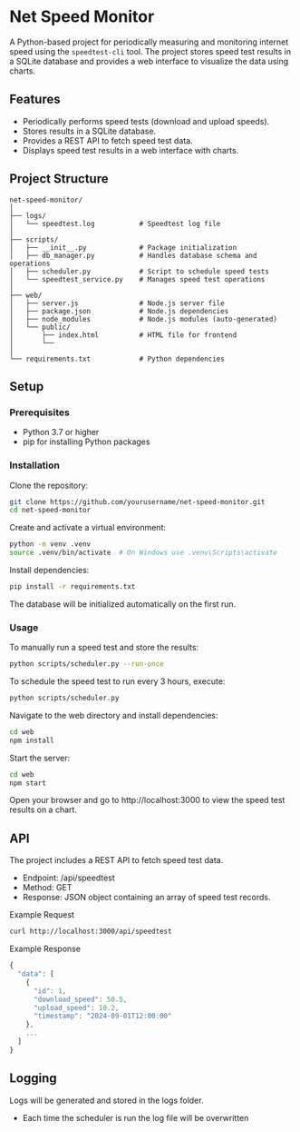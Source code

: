 # Net Speed Monitor

A Python-based project for periodically measuring and monitoring internet speed using the `speedtest-cli` tool. The project stores speed test results in a SQLite database and provides a web interface to visualize the data using charts.

## Features

- Periodically performs speed tests (download and upload speeds).
- Stores results in a SQLite database.
- Provides a REST API to fetch speed test data.
- Displays speed test results in a web interface with charts.

## Project Structure
```
net-speed-monitor/
│
├── logs/
│   └── speedtest.log           # Speedtest log file
│
├── scripts/
│   ├── __init__.py             # Package initialization
│   ├── db_manager.py           # Handles database schema and operations
│   ├── scheduler.py            # Script to schedule speed tests
│   └── speedtest_service.py    # Manages speed test operations
│
├── web/
│   ├── server.js               # Node.js server file
│   ├── package.json            # Node.js dependencies
│   ├── node_modules            # Node.js modules (auto-generated)
│   └── public/
│       ├── index.html          # HTML file for frontend
│       └── 
│
└── requirements.txt            # Python dependencies
```
## Setup
### Prerequisites
- Python 3.7 or higher
- pip for installing Python packages
### Installation
Clone the repository:

```bash
git clone https://github.com/yourusername/net-speed-monitor.git
cd net-speed-monitor
```

Create and activate a virtual environment:

```bash
python -m venv .venv
source .venv/bin/activate  # On Windows use .venv\Scripts\activate
```
Install dependencies:

```bash
pip install -r requirements.txt
```
The database will be initialized automatically on the first run.

### Usage
To manually run a speed test and store the results:

```bash
python scripts/scheduler.py --run-once
```

To schedule the speed test to run every 3 hours, execute:

```bash
python scripts/scheduler.py
```

Navigate to the web directory and install dependencies:

```bash
cd web
npm install
```
Start the server:

```bash
cd web
npm start
```
Open your browser and go to http://localhost:3000 to view the speed test results on a chart.

## API

The project includes a REST API to fetch speed test data.

- Endpoint: /api/speedtest
- Method: GET
- Response: JSON object containing an array of speed test records.

Example Request
```bash
curl http://localhost:3000/api/speedtest
```

Example Response
```javascript
{
  "data": [
    {
      "id": 1,
      "download_speed": 50.5,
      "upload_speed": 10.2,
      "timestamp": "2024-09-01T12:00:00"
    },
    ...
  ]
}
```

## Logging
Logs will be generated and stored in the logs folder.
 - Each time the scheduler is run the log file will be overwritten
